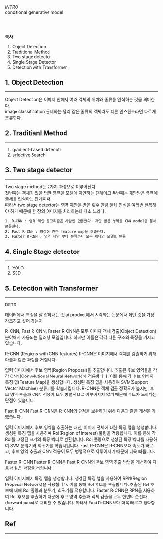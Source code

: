 *INTRO*   
conditional generative model 

<br>
<br>

__목차__  
1. Object Detection 
2. Traditional Method 
3. Two stage detector 
4. Single Stage Detector 
5. Detection with Transformer


## 1. Object Detection 
_______
Object Detection은 이미지 안에서 여러 객체의 위치와 종류를 인식하는 것을 의미한다.  
image classification 문제와는 달리 같은 종류의 객체라도 다른 인스턴스라면 다르게 분류한다.  

## 2. Traditianl Method 
_______
1. gradient-based detecotr
2. selective Search  

## 3. Two stage detector
_______
Two stage method는 2가지 과정으로 이루어진다.  
첫번째는 객체가 있을 법한 영역을 모델에 제안하는 단계이고 두번째는 제안받은 영역에 물체를 인식하는 단계이다.  
따라서 two stage detector는 영역 제안을 받은 횟수 만큼 물체 인식을 여러번 반복해야 하기 때문에 한 장의 이미지를 처리하는데 다소 느리다.  

    1. R-CNN : 영역 제안 알고리즘은 사람인 만들었다. 제안 받은 영역을 CNN model을 통해 분류한다.  
    2. Fast R-CNN : 영상에 관한 feature map을 추출한다. 
    3. Faster R-CNN : 영역 제안 부터 분류까지 모두 하나의 모델로 만듦

## 4. Single Stage detector
______

1. YOLO
2. SSD

## 5. Detection with Transformer
______
DETR 

데이터에서 특징을 잘 잡아내는 것 
ai product에서 시각화는 논문에서 어떤 것을 가장 강조하고 싶어 하는지 

R-CNN, Fast R-CNN, Faster R-CNN은 모두 이미지 객체 검출(Object Detection) 분야에서 사용되는 딥러닝 모델입니다. 하지만 이들은 각각 다른 구조와 특징을 가지고 있습니다.

R-CNN (Regions with CNN features)
R-CNN은 이미지에서 객체를 검출하기 위해 다음과 같은 과정을 거칩니다.

입력 이미지에서 후보 영역(Region Proposal)을 추출합니다.
추출된 후보 영역들을 각각 CNN(Convolutional Neural Network)에 적용합니다. 이를 통해 각 후보 영역의 특징 맵(Feature Map)을 생성합니다.
생성된 특징 맵을 사용하여 SVM(Support Vector Machine) 분류기를 학습시킵니다.
R-CNN은 객체 검출 정확도가 높지만, 후보 영역 추출과 CNN 적용이 모두 병렬적으로 이루어지지 않기 때문에 속도가 느리다는 단점이 있습니다.

Fast R-CNN
Fast R-CNN은 R-CNN의 단점을 보완하기 위해 다음과 같은 개선을 가했습니다.

입력 이미지에서 후보 영역을 추출하는 대신, 이미지 전체에 대한 특징 맵을 생성합니다.
생성된 특징 맵을 사용하여 RoI(Region of Interest) 풀링을 적용합니다. 이를 통해 각 RoI를 고정된 크기의 특징 벡터로 변환합니다.
RoI 풀링으로 생성된 특징 벡터를 사용하여 SVM 분류기와 회귀기를 학습시킵니다.
Fast R-CNN은 R-CNN보다 속도가 빠르고, 후보 영역 추출과 CNN 적용이 모두 병렬적으로 이루어지기 때문에 더욱 빠릅니다.

Faster R-CNN
Faster R-CNN은 Fast R-CNN의 후보 영역 추출 방법을 개선하여 다음과 같은 과정을 거칩니다.

입력 이미지에서 특징 맵을 생성합니다.
생성된 특징 맵을 사용하여 RPN(Region Proposal Network)을 적용합니다. 이를 통해 RoI 후보를 추출합니다.
추출된 RoI 후보에 대해 RoI 풀링과 분류기, 회귀기를 적용합니다.
Faster R-CNN은 RPN을 사용하여 RoI 후보를 추출하기 때문에 후보 영역 추출과 객체 검출을 모두 한번의 순전파(forward pass)로 처리할 수 있습니다. 따라서 Fast R-CNN보다 더욱 빠르고 정확합니다.

## Ref
---
